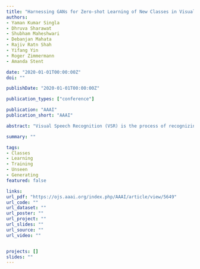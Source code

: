 ```yaml
---
title: "Harnessing GANs for Zero-shot Learning of New Classes in Visual Speech Recognition"
authors:
- Yaman Kumar Singla
- Dhruva Sharawat
- Shubham Maheshwari
- Debanjan Mahata
- Rajiv Ratn Shah
- Yifang Yin
- Roger Zimmermann
- Amanda Stent

date: "2020-01-01T00:00:00Z"
doi: ""

publishDate: "2020-01-01T00:00:00Z"

publication_types: ["conference"]

publication: "AAAI"
publication_short: "AAAI"

abstract: "Visual Speech Recognition (VSR) is the process of recognizing or interpreting speech by watching the lip movements of the speaker. Recent machine learning based approaches model VSR as a classification problem; however, the scarcity of training data leads to error-prone systems with very low accuracies in predicting unseen classes. To solve this problem, we present a novel approach to zero-shot learning by generating new classes using Generative Adversarial Networks (GANs), and show how the addition of unseen class samples increases the accuracy of a VSR system by a significant margin of 27% and allows it to handle speaker-independent out-of-vocabulary phrases. We also show that our models are language agnostic and therefore capable of seamlessly generating, using English training data, videos for a new language (Hindi). To the best of our knowledge, this is the first work to show empirical evidence of the use of GANs for generating training samples of unseen classes in the domain of VSR, hence facilitating zero-shot learning. We make the added videos for new classes publicly available along with our code."

summary: ""

tags:
- Classes
- Learning
- Training
- Unseen
- Generating
featured: false

links:
url_pdf: "https://ojs.aaai.org/index.php/AAAI/article/view/5649"
url_code: ""
url_dataset: ""
url_poster: ""
url_project: ""
url_slides: ""
url_source: ""
url_video: ""


projects: []
slides: ""
---
```

